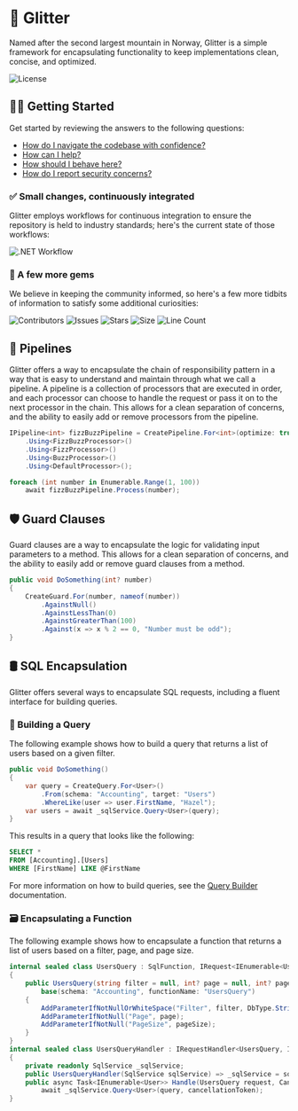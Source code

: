 # 🗻 Glitter

Named after the second largest mountain in Norway, Glitter is a simple framework for encapsulating functionality to keep implementations clean, concise, and optimized.

![License](https://img.shields.io/github/license/tacosontitan/Glitter?logo=github&style=for-the-badge)

## 💁‍♀️ Getting Started

Get started by reviewing the answers to the following questions:

- [How do I navigate the codebase with confidence?](http://glitter.tacosontitan.com)
- [How can I help?](./CONTRIBUTING.md)
- [How should I behave here?](./CODE_OF_CONDUCT.md)
- [How do I report security concerns?](./SECURITY.md)

### ✅ Small changes, continuously integrated

Glitter employs workflows for continuous integration to ensure the repository is held to industry standards; here's the current state of those workflows:

![.NET Workflow](https://img.shields.io/github/actions/workflow/status/tacosontitan/Glitter/dotnet.yml?label=Build%20and%20Test&logo=dotnet&style=for-the-badge)

### 💎 A few more gems

We believe in keeping the community informed, so here's a few more tidbits of information to satisfy some additional curiosities:

![Contributors](https://img.shields.io/github/contributors/tacosontitan/Glitter?logo=github&style=for-the-badge)
![Issues](https://img.shields.io/github/issues/tacosontitan/Glitter?logo=github&style=for-the-badge)
![Stars](https://img.shields.io/github/stars/tacosontitan/Glitter?logo=github&style=for-the-badge)
![Size](https://img.shields.io/github/languages/code-size/tacosontitan/Glitter?logo=github&style=for-the-badge)
![Line Count](https://img.shields.io/tokei/lines/github/tacosontitan/Glitter?logo=github&style=for-the-badge)

## 💠 Pipelines

Glitter offers a way to encapsulate the chain of responsibility pattern in a way that is easy to understand and maintain through what we call a pipeline. A pipeline is a collection of processors that are executed in order, and each processor can choose to handle the request or pass it on to the next processor in the chain. This allows for a clean separation of concerns, and the ability to easily add or remove processors from the pipeline.

```csharp
IPipeline<int> fizzBuzzPipeline = CreatePipeline.For<int>(optimize: true)
    .Using<FizzBuzzProcessor>()
    .Using<FizzProcessor>()
    .Using<BuzzProcessor>()
    .Using<DefaultProcessor>();

foreach (int number in Enumerable.Range(1, 100))
    await fizzBuzzPipeline.Process(number);
```

## 🛡️ Guard Clauses

Guard clauses are a way to encapsulate the logic for validating input parameters to a method. This allows for a clean separation of concerns, and the ability to easily add or remove guard clauses from a method.

```csharp
public void DoSomething(int? number)
{
    CreateGuard.For(number, nameof(number))
        .AgainstNull()
        .AgainstLessThan(0)
        .AgainstGreaterThan(100)
        .Against(x => x % 2 == 0, "Number must be odd");
}
```

## 🛢️ SQL Encapsulation

Glitter offers several ways to encapsulate SQL requests, including a fluent interface for building queries.

### 📜 Building a Query

The following example shows how to build a query that returns a list of users based on a given filter.

```csharp
public void DoSomething()
{
    var query = CreateQuery.For<User>()
        .From(schema: "Accounting", target: "Users")
        .WhereLike(user => user.FirstName, "Hazel");
    var users = await _sqlService.Query<User>(query);
}
```

This results in a query that looks like the following:

```sql
SELECT *
FROM [Accounting].[Users]
WHERE [FirstName] LIKE @FirstName
```

For more information on how to build queries, see the [Query Builder](https://github.com/tacosontitan/Glitter/wiki) documentation.

### 🗃️ Encapsulating a Function

The following example shows how to encapsulate a function that returns a list of users based on a filter, page, and page size.

```csharp
internal sealed class UsersQuery : SqlFunction, IRequest<IEnumerable<User>>
{
    public UsersQuery(string filter = null, int? page = null, int? pageSize = null) :
        base(schema: "Accounting", functionName: "UsersQuery")
    {
        AddParameterIfNotNullOrWhiteSpace("Filter", filter, DbType.String, size: 255);
        AddParameterIfNotNull("Page", page);
        AddParameterIfNotNull("PageSize", pageSize);
    }
}
internal sealed class UsersQueryHandler : IRequestHandler<UsersQuery, IEnumerable<User>>
{
    private readonly SqlService _sqlService;
    public UsersQueryHandler(SqlService sqlService) => _sqlService = sqlService;
    public async Task<IEnumerable<User>> Handle(UsersQuery request, CancellationToken cancellationToken) =>
        await _sqlService.Query<User>(query, cancellationToken);
}
```
